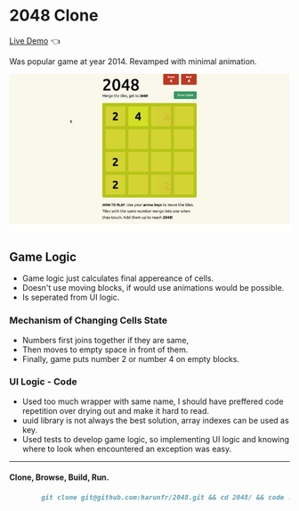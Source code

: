 # 2048 Clone

[Live Demo](https://harunfr.github.io/2048/) :point_left:

Was popular game at year 2014. Revamped with minimal animation.

![Snapshot of Game](./2048.gif)

## Game Logic
* Game logic just calculates final appereance of cells.
* Doesn't use moving blocks, if would use animations would be possible.
* Is seperated from UI logic.

### Mechanism of Changing Cells State
* Numbers first joins together if they are same,
* Then moves to empty space in front of them.
* Finally, game puts number 2 or number 4 on empty blocks.

### UI Logic - Code
* Used too much wrapper with same name, I should have preffered code repetition over drying out and make it hard to read.
* uuid library is not always the best solution, array indexes can be used as key.
* Used tests to develop game logic, so implementing UI logic and knowing where to look when encountered an exception was easy.
----
#### Clone, Browse, Build, Run.
```markdown
		git clone git@github.com:harunfr/2048.git && cd 2048/ && code . && npm i && npm start
```













